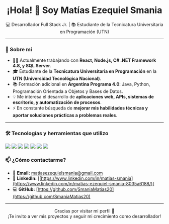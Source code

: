 <h1 align="center">¡Hola! 👋 Soy Matías Ezequiel Smania</h1>

<p align="center">
💻 Desarrollador Full Stack Jr. | 📚 Estudiante de la Tecnicatura Universitaria en Programación (UTN)  
</p>

---

### 🚀 Sobre mí
- 👨‍💻 Actualmente trabajando con **React, Node.js, C# .NET Framework 4.8, y SQL Server**.
- 🎓 Estudiante de la **Tecnicatura Universitaria en Programación** en la **UTN (Universidad Tecnológica Nacional)**.
- 📚 Formación adicional en **Argentina Programa 4.0**: Java, Python, Programación Orientada a Objetos y Bases de Datos.
- 💡 Me interesa el desarrollo de **aplicaciones web, APIs, sistemas de escritorio, y automatización de procesos**.
- ⚡ En constante búsqueda de **mejorar mis habilidades técnicas y aportar soluciones prácticas a problemas reales**.

---
### 🛠️ Tecnologías y herramientas que utilizo
<p>
<img src="https://img.shields.io/badge/Angular-DD0031?style=for-the-badge&logo=angular&logoColor=white"/>
<img src="https://img.shields.io/badge/React-20232A?style=for-the-badge&logo=react&logoColor=61DAFB"/>
<img src="https://img.shields.io/badge/NestJS-E0234E?style=for-the-badge&logo=nestjs&logoColor=white"/>
<img src="https://img.shields.io/badge/Node.js-339933?style=for-the-badge&logo=nodedotjs&logoColor=white"/>
<img src="https://img.shields.io/badge/PostgreSQL-4169E1?style=for-the-badge&logo=postgresql&logoColor=white"/>
<img src="https://img.shields.io/badge/Redis-DC382D?style=for-the-badge&logo=redis&logoColor=white"/>
<img src="https://img.shields.io/badge/Docker-2496ED?style=for-the-badge&logo=docker&logoColor=white"/>
</p>

### 📫 ¿Cómo contactarme?
- 📧 **Email:** [matiasezequielsmania@gmail.com](mailto:matiasezequielsmania@gmail.com)
- 💼 **LinkedIn:** [[https://www.linkedin.com/in/matias-smania](https://www.linkedin.com/in/matias-ezequiel-smania-8035a6188/)]
- 💻 **GitHub:** [https://github.com/SmaniaMatias20](https://github.com/SmaniaMatias20)

---

<p align="center">
Gracias por visitar mi perfil 🙌 <br/>
¡Te invito a ver mis proyectos y seguir mi crecimiento como desarrollador!
</p>
